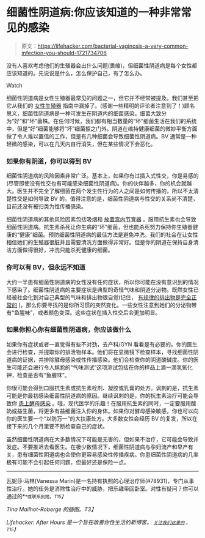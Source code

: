 # 细菌性阴道病:你应该知道的一种非常常见的感染

> 原文：<https://lifehacker.com/bacterial-vaginosis-a-very-common-infection-you-should-1721734706>

没有人喜欢考虑他们的生殖器会出什么问题(畏缩)，但细菌性阴道病是每个女性都应该知道的。先说说是什么，怎么保护自己，有了怎么办。

Watch

细菌性阴道病是女性生殖器最常见的问题之一，但它并不经常被提及。我们甚至把它从我们的 [女性生殖器](http://afterhours.lifehacker.com/a-ladys-guide-to-getting-to-know-your-genitals-1707471887) 指南中漏掉了。(感谢一些精明的评论者注意到了！)顾名思义，细菌性阴道病是一种可发生在阴道内的细菌感染。细菌大致分为“好”和“坏”菌株。在任何时候，我们都有相当数量的“坏”细菌生活在我们的系统中，但是“好”细菌能够将“坏”细菌拒之门外。阴道在维持健康细菌的微妙平衡方面做了令人难以置信的工作，但是有几种细菌会导致细菌性阴道病。BV 通常是一种轻微的感染，可以在几天内自行消失，但在某些情况下会恶化。

### 如果你有阴道，你可以得到 BV

细菌性阴道病的风险因素非常广泛。基本上，如果你有过插入式性交，你是易感的(尽管即使没有性交也有可能感染细菌性阴道病)。你的伙伴越多，你的机会就越大。医生并不完全了解细菌在两个发生性行为的人之间是如何传播的，所以不太清楚性交是如何导致 BV 的。值得注意的是，细菌性阴道病与性交的关系尚不清楚，目前还没有被归类为性传播感染。

细菌性阴道病的其他风险因素包括吸烟和 [放置宫内节育器](http://afterhours.lifehacker.com/why-the-iud-could-be-your-perfect-birth-control-method-1718250795) 。服用抗生素也会导致细菌性阴道病。抗生素杀死让你生病的“坏”细菌，但也能杀死努力保持你生殖器健康的“健康”细菌。预防细菌性阴道病的最佳方法是避免冲洗。我们的社会在让女性相信她们的生殖器很脏并且需要清洗方面做得非常好。但是你的阴道在保持自身清洁方面做得很好，冲洗只能杀死健康的细菌。

### 你可以有 BV，但永远不知道

大约一半患有细菌性阴道病的女性没有任何症状，所以你可能在没有意识到的情况下感染了。细菌性阴道病的主要症状是典型的奇怪气味和阴道分泌物。既然女性已经被社会化到对自己典型的气味和排出物很自觉(记住， [有规律的排出物是完全正常的](http://afterhours.lifehacker.com/a-ladys-guide-to-getting-to-know-your-genitals-1707471887) )，那么你要寻找的是你所习惯的突然变化。一些女性注意到她们的分泌物带有“鱼腥味”，或者颜色变深。这些症状在插入性交后会更加明显。

### 如果你担心你有细菌性阴道病，你应该做什么

如果你有症状或者一直觉得有些不对劲，去产科/GYN 看看是有必要的。你的医生会进行检查，并提取你的排泄物样本。他们将在显微镜下检查样本，寻找细菌性阴道病的证据，并排除酵母感染或性传播感染。他们会检查你的阴道酸碱度。你的医生可能还会进行令人尴尬的“气味测试”这项测试包括在你的样品上滴一滴氢氧化钾，检查是否有“鱼腥味”。

你很可能会得到口服抗生素或抗生素栓剂、凝胶或乳膏的处方。讽刺的是，抗生素可能是你最初感染细菌性阴道病的原因。继续讽刺的是，你的抗生素治疗可能会导致你 [患上酵母感染](http://afterhours.lifehacker.com/this-comic-has-everything-you-need-to-know-about-yeast-1683768489) 。哦，现代医学的乐趣！在服用抗生素的同时，一定要服用酸奶或益生菌，将更多有益细菌注入你的身体。如果你对酵母感染敏感，你也可以向你的医生要一个“以防万一”的大扶康处方。大多数女性会经历 BV 的复发，所以在接下来的几个月里要不断检查自己的症状。

虽然细菌性阴道病在大多数情况下可能是无害的，但如果不治疗，它可能会导致并发症。不要推迟去看医生。在极少数情况下，细菌性阴道病与孕妇流产和早产有关，患有细菌性阴道病也会使你更容易感染性传播疾病。你患细菌性阴道病的几率极有可能不会引起任何问题，但最好还是保险一点。

* * *

瓦妮莎·马林(Vanessa Marin)是一名持有执照的心理治疗师(#78931)，专门从事性治疗。她的任务是消除性治疗中的威胁，把乐趣带回卧室。对性有疑问？你可以通过的[<small></small>](mailto:Vanessa.Marin@Lifehacker.com)*<small>*或联系到她。*T15】</small>*

*Tina Mailhot-Roberge 的插图。T3】*

*Lifehacker: After Hours 是一个旨在改善你性生活的新博客。 [<small>*关注我们这里的*</small>](https://twitter.com/LHAfterHours) <small>*。*T15】</small>*